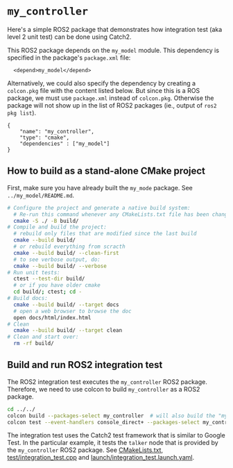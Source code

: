 # `my_controller`

Here's a simple ROS2 package that demonstrates how integration test
(aka level 2 unit test) can be done using Catch2.

This ROS2 package depends on the `my_model` module.  This dependency
is specified in the package's `package.xml` file:

```
  <depend>my_model</depend>
```

Alternatively, we could also specify the dependency by creating a
`colcon.pkg` file with the content listed below.  But since this is a
ROS package, we must use `package.xml` instead of `colcon.pkg`.
Otherwise the package will not show up in the list of ROS2 packages
(ie., output of `ros2 pkg list`).

```
{
    "name": "my_controller",
    "type": "cmake",
    "dependencies" : ["my_model"]
}
```

## How to build as a stand-alone CMake project
First, make sure you have already built the `my_mode` package.  See `../my_model/README.md`.

```bash
# Configure the project and generate a native build system:
  # Re-run this command whenever any CMakeLists.txt file has been changed.
  cmake -S ./ -B build/
# Compile and build the project:
  # rebuild only files that are modified since the last build
  cmake --build build/
  # or rebuild everything from scracth
  cmake --build build/ --clean-first
  # to see verbose output, do:
  cmake --build build/ --verbose
# Run unit tests:
  ctest --test-dir build/
  # or if you have older cmake
  cd build/; ctest; cd -
# Build docs:
  cmake --build build/ --target docs
  # open a web browser to browse the doc
  open docs/html/index.html
# Clean
  cmake --build build/ --target clean
# Clean and start over:
  rm -rf build/
```

## Build and run ROS2 integration test 

The ROS2 integration test executes the `my_controller` ROS2 package.
Therefore, we need to use colcon to build `my_controller` as a ROS2 package.

```bash
cd ../../
colcon build --packages-select my_controller  # will also build the "my_model" dependency
colcon test --event-handlers console_direct+ --packages-select my_controller
```

The integration test uses the Catch2 test framework that is similar to Google Test.  In the particular example, it tests the `talker` node that is provided by the `my_controller` ROS2 package.  See [CMakeLists.txt](CMakeLists.txt), [test/integration_test.cpp](test/integration_test.cpp) and [launch/integration_test.launch.yaml](launch/integration_test.launch.yaml).
